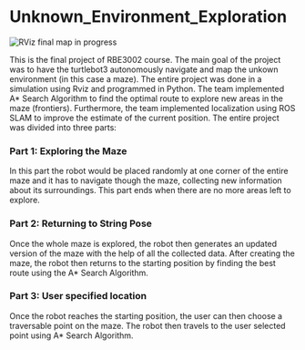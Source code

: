 # Unknown_Environment_Exploration

![RViz final map in progress](https://user-images.githubusercontent.com/55175448/128098202-e77074d1-9d32-44f6-b3da-f847841b52c2.png)


This is the final project of RBE3002 course. The main goal of the project was to have the turtlebot3 autonomously navigate and map the unkown environment (in this case a maze). The entire project was done in a simulation using Rviz and programmed in Python. The team implemented A* Search Algorithm to find the optimal route to explore new areas in the maze (frontiers). Furthermore, the team implemented localization using ROS SLAM to improve the estimate of the current position. The entire project was divided into three parts:

### Part 1: Exploring the Maze
In this part the robot would be placed randomly at one corner of the entire maze and it has to navigate though the maze, collecting new information about its surroundings. This part ends when there are no more areas left to explore.

### Part 2: Returning to String Pose
Once the whole maze is explored, the robot then generates an updated version of the maze with the help of all the collected data. After creating the maze, the robot then returns to the starting position by finding the best route using the A* Search Algorithm.

### Part 3: User specified location
Once the robot reaches the starting position, the user can then choose a traversable point on the maze. The robot then travels to the user selected point using A* Search Algorithm.
